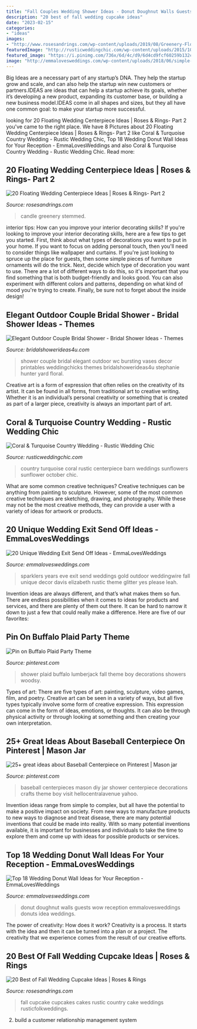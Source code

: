 ```yaml
---
title: "Fall Couples Wedding Shower Ideas - Donut Doughnut Walls Guests Wow Reception Emmalovesweddings Donuts Idea Weddings"
description: "20 best of fall wedding cupcake ideas"
date: "2023-02-15"
categories:
- "ideas"
images:
- "http://www.rosesandrings.com/wp-content/uploads/2019/08/Greenery-Floating-Candle-Centerpieces.jpg"
featuredImage: "http://rusticweddingchic.com/wp-content/uploads/2015/10/Zak_Zak_Eureka_Photography_TwistedRanchWeddingPhotography53_low-590x885.jpg"
featured_image: "https://i.pinimg.com/736x/6d/4c/d9/6d4cd9fcf60259b132c91d9f58920729.jpg"
image: "http://emmalovesweddings.com/wp-content/uploads/2018/06/simple-diy-donut-wall-with-string-lights-wedding-ideas.jpg"
---
```



Big Ideas are a necessary part of any startup’s DNA. They help the startup grow and scale, and can also help the startup win new customers or partners.IDEAS are ideas that can help a startup achieve its goals, whether it’s developing a new product, expanding its customer base, or building a new business model.IDEAS come in all shapes and sizes, but they all have one common goal: to make your startup more successful.

	

		
looking for 20 Floating Wedding Centerpiece Ideas | Roses &amp; Rings- Part 2 you've came to the right place. We have 8 Pictures about 20 Floating Wedding Centerpiece Ideas | Roses &amp; Rings- Part 2 like Coral &amp; Turquoise Country Wedding - Rustic Wedding Chic, Top 18 Wedding Donut Wall Ideas for Your Reception - EmmaLovesWeddings and also Coral &amp; Turquoise Country Wedding - Rustic Wedding Chic. Read more:
		
    
## 20 Floating Wedding Centerpiece Ideas | Roses &amp; Rings- Part 2

<img loading=lazy src="http://www.rosesandrings.com/wp-content/uploads/2019/08/Greenery-Floating-Candle-Centerpieces.jpg" onerror="this.onerror=null;this.src='https://tse4.mm.bing.net/th?id=OIP.3fSx90YOFAQCALhVENxxVgHaLH&amp;pid=15.1';" alt="20 Floating Wedding Centerpiece Ideas | Roses &amp; Rings- Part 2">

_Source: rosesandrings.com_

>candle greenery stemmed. 

	

interior tips: How can you improve your interior decorating skills?
If you're looking to improve your interior decorating skills, here are a few tips to get you started. First, think about what types of decorations you want to put in your home. If you want to focus on adding personal touch, then you'll need to consider things like wallpaper and curtains. If you're just looking to spruce up the place for guests, then some simple pieces of furniture ornaments will do the trick.
Next, decide which type of decoration you want to use. There are a lot of different ways to do this, so it's important that you find something that is both budget-friendly and looks good. You can also experiment with different colors and patterns, depending on what kind of mood you're trying to create. Finally, be sure not to forget about the inside design!

    
## Elegant Outdoor Couple Bridal Shower - Bridal Shower Ideas - Themes

<img loading=lazy src="https://www.bridalshowerideas4u.com/wp-content/uploads/2016/03/Elegant-Outdoor-Couple-Bridal-Shower-Floral-Decor-Vases.jpg" onerror="this.onerror=null;this.src='https://tse2.mm.bing.net/th?id=OIP.nJVBww-QxPcrpq2h67lq5gHaLG&amp;pid=15.1';" alt="Elegant Outdoor Couple Bridal Shower - Bridal Shower Ideas - Themes">

_Source: bridalshowerideas4u.com_

>shower couple bridal elegant outdoor wc bursting vases decor printables weddingchicks themes bridalshowerideas4u stephanie hunter yard floral. 

	

Creative art is a form of expression that often relies on the creativity of its artist. It can be found in all forms, from traditional art to creative writing. Whether it is an individual’s personal creativity or something that is created as part of a larger piece, creativity is always an important part of art.

    
## Coral &amp; Turquoise Country Wedding - Rustic Wedding Chic

<img loading=lazy src="http://rusticweddingchic.com/wp-content/uploads/2015/10/Zak_Zak_Eureka_Photography_TwistedRanchWeddingPhotography53_low-590x885.jpg" onerror="this.onerror=null;this.src='https://tse4.mm.bing.net/th?id=OIP.7bw380ITn1YzzQRXyfqQqwHaLH&amp;pid=15.1';" alt="Coral &amp; Turquoise Country Wedding - Rustic Wedding Chic">

_Source: rusticweddingchic.com_

>country turquoise coral rustic centerpiece barn weddings sunflowers sunflower october chic. 

	

What are some common creative techniques?
Creative techniques can be anything from painting to sculpture. However, some of the most common creative techniques are sketching, drawing, and photography. While these may not be the most creative methods, they can provide a user with a variety of ideas for artwork or products.

    
## 20 Unique Wedding Exit Send Off Ideas - EmmaLovesWeddings

<img loading=lazy src="http://emmalovesweddings.com/wp-content/uploads/2017/08/sparklers-wedding-exit-send-off-ideas.jpg" onerror="this.onerror=null;this.src='https://tse4.mm.bing.net/th?id=OIP.5fnskB45B47pFB9szX3zKgHaLH&amp;pid=15.1';" alt="20 Unique Wedding Exit Send Off Ideas - EmmaLovesWeddings">

_Source: emmalovesweddings.com_

>sparklers years eve exit send weddings gold outdoor weddingwire fall unique decor davis elizabeth rustic theme glitter yes please leah. 

	

Invention ideas are always different, and that’s what makes them so fun. There are endless possibilities when it comes to ideas for products and services, and there are plenty of them out there. It can be hard to narrow it down to just a few that could really make a difference. Here are five of our favorites: 

    
## Pin On Buffalo Plaid Party Theme

<img loading=lazy src="https://i.pinimg.com/736x/6d/4c/d9/6d4cd9fcf60259b132c91d9f58920729.jpg" onerror="this.onerror=null;this.src='https://tse4.mm.bing.net/th?id=OIP.XYfXOtXMIrK8_BTITT0zPQHaJ3&amp;pid=15.1';" alt="Pin on Buffalo Plaid Party Theme">

_Source: pinterest.com_

>shower plaid buffalo lumberjack fall theme boy decorations showers woodsy. 

	

Types of art: There are five types of art: painting, sculpture, video games, film, and poetry.
Creative art can be seen in a variety of ways, but all five types typically involve some form of creative expression. This expression can come in the form of ideas, emotions, or thoughts. It can also be through physical activity or through looking at something and then creating your own interpretation.

    
## 25+ Great Ideas About Baseball Centerpiece On Pinterest | Mason Jar

<img loading=lazy src="https://i.pinimg.com/736x/1d/30/56/1d30567aa3ddacab5aa5f300651887d0.jpg" onerror="this.onerror=null;this.src='https://tse1.mm.bing.net/th?id=OIP.r_JYiDLufRatO49lntl5WgHaJ3&amp;pid=15.1';" alt="25+ great ideas about Baseball Centerpiece on Pinterest | Mason jar">

_Source: pinterest.com_

>baseball centerpieces mason diy jar shower centerpiece decorations crafts theme boy visit hellocentralavenue yahoo. 

	

Invention ideas range from simple to complex, but all have the potential to make a positive impact on society. From new ways to manufacture products to new ways to diagnose and treat disease, there are many potential inventions that could be made into reality. With so many potential inventions available, it is important for businesses and individuals to take the time to explore them and come up with ideas for possible products or services.

    
## Top 18 Wedding Donut Wall Ideas For Your Reception - EmmaLovesWeddings

<img loading=lazy src="http://emmalovesweddings.com/wp-content/uploads/2018/06/simple-diy-donut-wall-with-string-lights-wedding-ideas.jpg" onerror="this.onerror=null;this.src='https://tse4.mm.bing.net/th?id=OIP.4VBBEcA5DHNwDiLl9xZQyQHaLG&amp;pid=15.1';" alt="Top 18 Wedding Donut Wall Ideas for Your Reception - EmmaLovesWeddings">

_Source: emmalovesweddings.com_

>donut doughnut walls guests wow reception emmalovesweddings donuts idea weddings. 

	

The power of creativity: How does it work?
Creativity is a process. It starts with the idea and then it can be turned into a plan or a project. The creativity that we experience comes from the result of our creative efforts.

    
## 20 Best Of Fall Wedding Cupcake Ideas | Roses &amp; Rings

<img loading=lazy src="http://www.rosesandrings.com/wp-content/uploads/2018/01/wooden-slab-cupcake-stand.jpg" onerror="this.onerror=null;this.src='https://tse1.mm.bing.net/th?id=OIP.GWEpfFXQGwYrainGekHCegHaLJ&amp;pid=15.1';" alt="20 Best of Fall Wedding Cupcake Ideas | Roses &amp; Rings">

_Source: rosesandrings.com_

>fall cupcake cupcakes cakes rustic country cake weddings rusticfolkweddings. 

	

2. build a customer relationship management system

